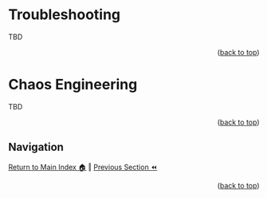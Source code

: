 Troubleshooting
=============
TBD
<p align="right">(<a href="#readme-top">back to top</a>)</p>

Chaos Engineering
=============
TBD
<p align="right">(<a href="#readme-top">back to top</a>)</p>

## Navigation
[Return to Main Index 🏠](../readme.md) ‖
[Previous Section ⏪](./cost-management.md) 
<p align="right">(<a href="#readme-top">back to top</a>)</p>